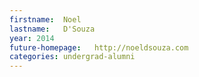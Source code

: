 ```yaml
---
firstname:  Noel
lastname:   D'Souza
year: 2014
future-homepage:   http://noeldsouza.com
categories: undergrad-alumni
---
```


